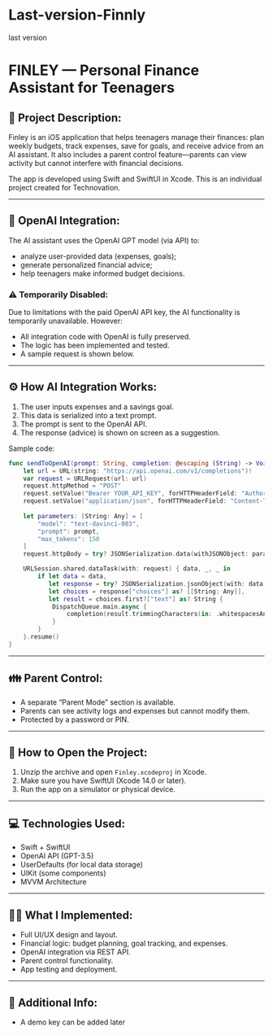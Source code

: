 # Last-version-Finnly
last version



# FINLEY — Personal Finance Assistant for Teenagers

## 📱 Project Description:
Finley is an iOS application that helps teenagers manage their finances: plan weekly budgets, track expenses, save for goals, and receive advice from an AI assistant. It also includes a parent control feature—parents can view activity but cannot interfere with financial decisions.

The app is developed using Swift and SwiftUI in Xcode. This is an individual project created for Technovation.

---

## 🧠 OpenAI Integration:
The AI assistant uses the OpenAI GPT model (via API) to:
- analyze user-provided data (expenses, goals);
- generate personalized financial advice;
- help teenagers make informed budget decisions.

### ⚠️ Temporarily Disabled:
Due to limitations with the paid OpenAI API key, the AI functionality is temporarily unavailable. However:
- All integration code with OpenAI is fully preserved.
- The logic has been implemented and tested.
- A sample request is shown below.

---

## ⚙️ How AI Integration Works:

1. The user inputs expenses and a savings goal.
2. This data is serialized into a text prompt.
3. The prompt is sent to the OpenAI API.
4. The response (advice) is shown on screen as a suggestion.

Sample code:
```swift
func sendToOpenAI(prompt: String, completion: @escaping (String) -> Void) {
    let url = URL(string: "https://api.openai.com/v1/completions")!
    var request = URLRequest(url: url)
    request.httpMethod = "POST"
    request.setValue("Bearer YOUR_API_KEY", forHTTPHeaderField: "Authorization")
    request.setValue("application/json", forHTTPHeaderField: "Content-Type")
    
    let parameters: [String: Any] = [
        "model": "text-davinci-003",
        "prompt": prompt,
        "max_tokens": 150
    ]
    request.httpBody = try? JSONSerialization.data(withJSONObject: parameters)

    URLSession.shared.dataTask(with: request) { data, _, _ in
        if let data = data,
           let response = try? JSONSerialization.jsonObject(with: data) as? [String: Any],
           let choices = response["choices"] as? [[String: Any]],
           let result = choices.first?["text"] as? String {
            DispatchQueue.main.async {
                completion(result.trimmingCharacters(in: .whitespacesAndNewlines))
            }
        }
    }.resume()
}
```

---

## 👪 Parent Control:
- A separate “Parent Mode” section is available.
- Parents can see activity logs and expenses but cannot modify them.
- Protected by a password or PIN.

---

## 📁 How to Open the Project:
1. Unzip the archive and open `Finley.xcodeproj` in Xcode.
2. Make sure you have SwiftUI (Xcode 14.0 or later).
3. Run the app on a simulator or physical device.

---

## 💻 Technologies Used:
- Swift + SwiftUI
- OpenAI API (GPT-3.5)
- UserDefaults (for local data storage)
- UIKit (some components)
- MVVM Architecture

---

## 👩‍💻 What I Implemented:
- Full UI/UX design and layout.
- Financial logic: budget planning, goal tracking, and expenses.
- OpenAI integration via REST API.
- Parent control functionality.
- App testing and deployment.

---

## 📝 Additional Info:
- A demo key can be added later 
